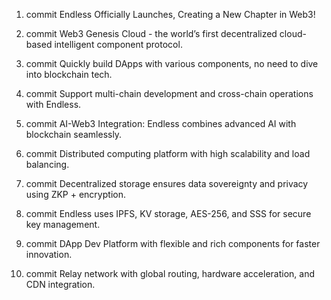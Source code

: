 1. commit Endless Officially Launches, Creating a New Chapter in Web3!

2. commit Web3 Genesis Cloud - the world’s first decentralized cloud-based intelligent component protocol.

3. commit Quickly build DApps with various components, no need to dive into blockchain tech.

4. commit Support multi-chain development and cross-chain operations with Endless.

5. commit AI-Web3 Integration: Endless combines advanced AI with blockchain seamlessly.

6. commit Distributed computing platform with high scalability and load balancing.

7. commit Decentralized storage ensures data sovereignty and privacy using ZKP + encryption.

8. commit Endless uses IPFS, KV storage, AES-256, and SSS for secure key management.


9. commit DApp Dev Platform with flexible and rich components for faster innovation.

10. commit Relay network with global routing, hardware acceleration, and CDN integration.


